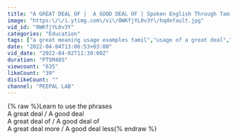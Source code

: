 ```yaml
---
title: "A GREAT DEAL OF |  A GOOD DEAL OF | Spoken English Through Tamil"
image: "https:\/\/i.ytimg.com\/vi\/0WKfjYL0v3Y\/hqdefault.jpg"
vid_id: "0WKfjYL0v3Y"
categories: "Education"
tags: ["a great meaning usage examples tamil","usage of a great deal","how to use a great deal"]
date: "2022-04-04T13:06:53+03:00"
vid_date: "2022-04-02T11:30:00Z"
duration: "PT5M48S"
viewcount: "635"
likeCount: "39"
dislikeCount: ""
channel: "PEEPAL LAB"
---
```

{% raw %}Learn to use the phrases<br />A great deal / A good deal<br />A great deal  of / A good deal of<br />A great deal more / A good deal less{% endraw %}
